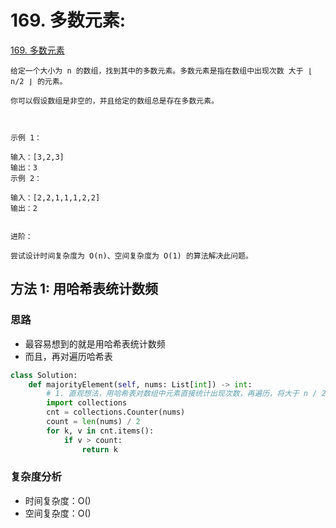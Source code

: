 # 169. 多数元素: 

[169. 多数元素](https://leetcode-cn.com/problems/majority-element/)

```
给定一个大小为 n 的数组，找到其中的多数元素。多数元素是指在数组中出现次数 大于 ⌊ n/2 ⌋ 的元素。

你可以假设数组是非空的，并且给定的数组总是存在多数元素。

 

示例 1：

输入：[3,2,3]
输出：3
示例 2：

输入：[2,2,1,1,1,2,2]
输出：2
 

进阶：

尝试设计时间复杂度为 O(n)、空间复杂度为 O(1) 的算法解决此问题。
```
## 方法 1: 用哈希表统计数频

### 思路

* 最容易想到的就是用哈希表统计数频
* 而且，再对遍历哈希表

```python
class Solution:
    def majorityElement(self, nums: List[int]) -> int:
        # 1. 直观想法，用哈希表对数组中元素直接统计出现次数，再遍历，将大于 n / 2 的输出
        import collections
        cnt = collections.Counter(nums)
        count = len(nums) / 2
        for k, v in cnt.items():
            if v > count:
                return k
```

### 复杂度分析

* 时间复杂度：O()
* 空间复杂度：O()
